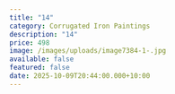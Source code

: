 ```yaml
---
title: "14"
category: Corrugated Iron Paintings
description: "14"
price: 498
image: /images/uploads/image7384-1-.jpg
available: false
featured: false
date: 2025-10-09T20:44:00.000+10:00
---
```

